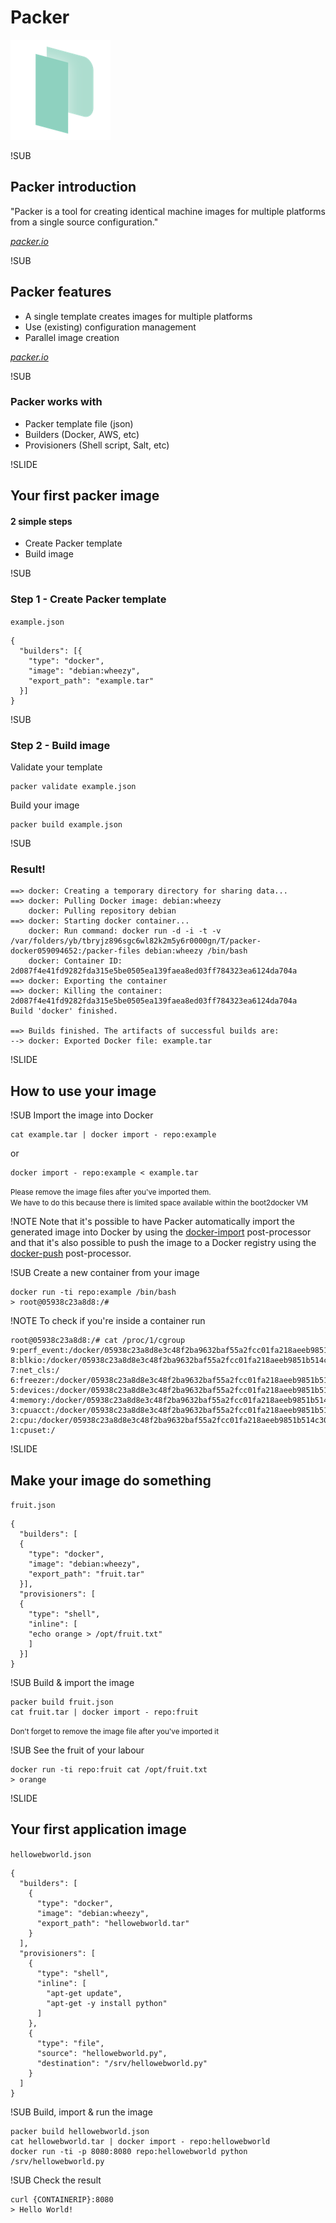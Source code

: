# Packer
![Packer logo](img/packer-logo.png) <!-- .element: class="noborder" -->


!SUB
## Packer introduction

"Packer is a tool for creating identical machine images for multiple platforms from a single source configuration."

[_packer.io_](http://www.packer.io)

!SUB
## Packer features

- A single template  creates images for multiple platforms
- Use (existing) configuration management
- Parallel image creation

[_packer.io_](http://www.packer.io/intro)

!SUB
### Packer works with

- Packer template file (json)
- Builders (Docker, AWS, etc)  
- Provisioners (Shell script, Salt, etc)


!SLIDE
## Your first packer image
#### 2 simple steps

- Create Packer template
- Build image


!SUB
### Step 1 - Create Packer template
`example.json`
```
{
  "builders": [{
    "type": "docker",
    "image": "debian:wheezy",
    "export_path": "example.tar"
  }]
}
```

!SUB
### Step 2 - Build image
Validate your template
```
packer validate example.json
```

Build your image
```
packer build example.json
```

!SUB
### Result! 
```
==> docker: Creating a temporary directory for sharing data...
==> docker: Pulling Docker image: debian:wheezy
    docker: Pulling repository debian
==> docker: Starting docker container...
    docker: Run command: docker run -d -i -t -v /var/folders/yb/tbryjz896sgc6wl82k2m5y6r0000gn/T/packer-docker059094652:/packer-files debian:wheezy /bin/bash
    docker: Container ID: 2d087f4e41fd9282fda315e5be0505ea139faea8ed03ff784323ea6124da704a
==> docker: Exporting the container
==> docker: Killing the container: 2d087f4e41fd9282fda315e5be0505ea139faea8ed03ff784323ea6124da704a
Build 'docker' finished.

==> Builds finished. The artifacts of successful builds are:
--> docker: Exported Docker file: example.tar
```


!SLIDE
## How to use your image

!SUB
Import the image into Docker

```
cat example.tar | docker import - repo:example
```
or
```
docker import - repo:example < example.tar
```
<small>Please remove the image files after you've imported them.<br>We have to do this because there is limited space available within the boot2docker VM</small>

!NOTE
Note that it's possible to have Packer automatically import the generated image into Docker by using the [docker-import](http://www.packer.io/docs/post-processors/docker-import.html) post-processor
and that it's also possible to push the image to a Docker registry using the [docker-push](http://www.packer.io/docs/post-processors/docker-push.html) post-processor.




!SUB
Create a new container from your image
```
docker run -ti repo:example /bin/bash
> root@05938c23a8d8:/#
```

!NOTE
To check if you're inside a container run
```
root@05938c23a8d8:/# cat /proc/1/cgroup
9:perf_event:/docker/05938c23a8d8e3c48f2ba9632baf55a2fcc01fa218aeeb9851b514c30df851e5
8:blkio:/docker/05938c23a8d8e3c48f2ba9632baf55a2fcc01fa218aeeb9851b514c30df851e5
7:net_cls:/
6:freezer:/docker/05938c23a8d8e3c48f2ba9632baf55a2fcc01fa218aeeb9851b514c30df851e5
5:devices:/docker/05938c23a8d8e3c48f2ba9632baf55a2fcc01fa218aeeb9851b514c30df851e5
4:memory:/docker/05938c23a8d8e3c48f2ba9632baf55a2fcc01fa218aeeb9851b514c30df851e5
3:cpuacct:/docker/05938c23a8d8e3c48f2ba9632baf55a2fcc01fa218aeeb9851b514c30df851e5
2:cpu:/docker/05938c23a8d8e3c48f2ba9632baf55a2fcc01fa218aeeb9851b514c30df851e5
1:cpuset:/
```


!SLIDE
## Make your image do something
`fruit.json`
```
{
  "builders": [
  {
    "type": "docker",
    "image": "debian:wheezy",
    "export_path": "fruit.tar"
  }],
  "provisioners": [
  {
    "type": "shell",
    "inline": [
    "echo orange > /opt/fruit.txt"
    ]
  }]
}
```

!SUB
Build & import the image
```
packer build fruit.json
cat fruit.tar | docker import - repo:fruit
```
<small>Don't forget to remove the image file after you've imported it</small>

!SUB
See the fruit of your labour
```
docker run -ti repo:fruit cat /opt/fruit.txt
> orange
```

!SLIDE
## Your first application image
`hellowebworld.json`
```
{
  "builders": [
    {
      "type": "docker",
      "image": "debian:wheezy",
      "export_path": "hellowebworld.tar"
    }
  ],
  "provisioners": [
    {
      "type": "shell",
      "inline": [
        "apt-get update",
        "apt-get -y install python"
      ]
    },
    {
      "type": "file",
      "source": "hellowebworld.py",
      "destination": "/srv/hellowebworld.py"
    }
  ]
}
```

!SUB
Build, import & run the image
```
packer build hellowebworld.json
cat hellowebworld.tar | docker import - repo:hellowebworld
docker run -ti -p 8080:8080 repo:hellowebworld python /srv/hellowebworld.py
```

!SUB
Check the result
```
curl {CONTAINERIP}:8080
> Hello World!
```